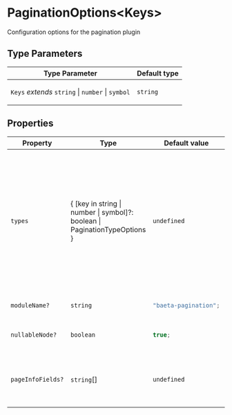 # PaginationOptions\<Keys\>

Configuration options for the pagination plugin

## Type Parameters

<table>
<thead>
<tr>
<th>Type Parameter</th>
<th>Default type</th>
</tr>
</thead>
<tbody>
<tr>
<td>

`Keys` _extends_ `string` \| `number` \| `symbol`

</td>
<td>

`string`

</td>
</tr>
</tbody>
</table>

## Properties

<table>
<thead>
<tr>
<th>Property</th>
<th>Type</th>
<th>Default value</th>
<th>Description</th>
</tr>
</thead>
<tbody>
<tr>
<td>

<a id="types"></a> `types`

</td>
<td>

\{ \[key in string \| number \| symbol\]?: boolean \| PaginationTypeOptions \}

</td>
<td>

`undefined`

</td>
<td>

Map of type names to their pagination configuration.

**Example**

```typescript
{
  // Simple configuration
  User: true,

  // Advanced configuration
  UserCustom: {
    nodeType: "User",
    cursorType: "UUID!",
    connectionFields: ["totalCount: Int!"],
    edgeFields: ["hasPhotos: Boolean!"]
  }
}
```

</td>
</tr>
<tr>
<td>

<a id="modulename"></a> `moduleName?`

</td>
<td>

`string`

</td>
<td>

```ts
"baeta-pagination";
```

</td>
<td>

Custom name for the pagination module

</td>
</tr>
<tr>
<td>

<a id="nullablenode"></a> `nullableNode?`

</td>
<td>

`boolean`

</td>
<td>

```ts
true;
```

</td>
<td>

Whether the node field should be nullable in all connections

</td>
</tr>
<tr>
<td>

<a id="pageinfofields"></a> `pageInfoFields?`

</td>
<td>

`string`[]

</td>
<td>

`undefined`

</td>
<td>

Additional fields to add to the PageInfo type

**Example**

```ts
["hasMorePages: Boolean!"];
```

</td>
</tr>
</tbody>
</table>
